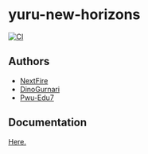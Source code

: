 # yuru-new-horizons
[![CI](https://github.com/NextFire/yuru-new-horizons/actions/workflows/ci.yml/badge.svg?branch=main)](https://github.com/NextFire/yuru-new-horizons/actions/workflows/ci.yml)

## Authors
* [NextFire](https://github.com/NextFire)
* [DinoGurnari](https://github.com/DinoGurnari)
* [Pwu-Edu7](https://github.com/Pwu-Edu7)

## Documentation
[Here.](https://nextfire.github.io/yuru-new-horizons/help-doc.html)
